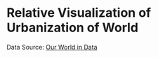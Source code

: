 # Relative Visualization of Urbanization of World

Data Source: [Our World in Data](https://ourworldindata.org/grapher/urban-vs-rural-majority?)
